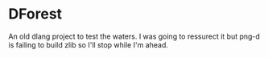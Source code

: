 DForest
=======

An old dlang project to test the waters. I was going to ressurect it but png-d is failing to build zlib so I'll stop while I'm ahead.

